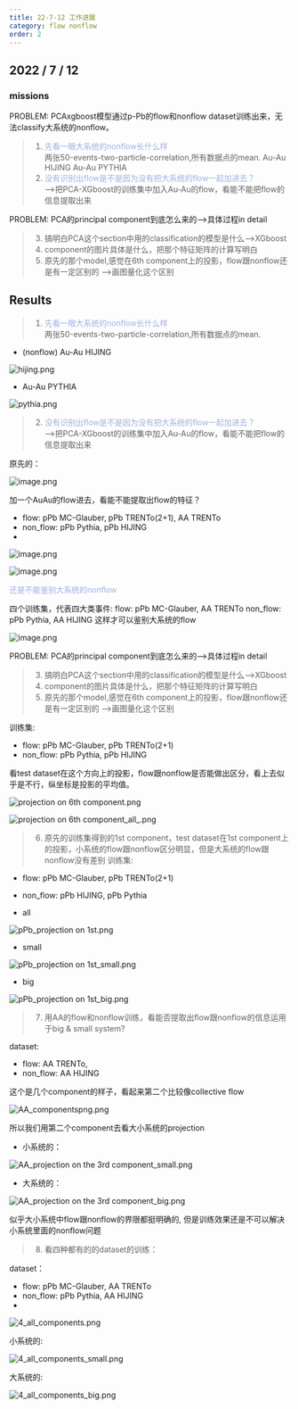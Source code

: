 ```yaml
---
title: 22-7-12 工作进展
category: flow nonflow
order: 2
---
```


## 2022 / 7 / 12
### missions

PROBLEM: PCAxgboost模型通过p-Pb的flow和nonflow dataset训练出来，无法classify大系统的nonflow。
>1. <font color=NavyBlue>先看一眼大系统的nonflow长什么样</font><br>两张50-events-two-particle-correlation,所有数据点的mean.
    Au-Au HIJING
    Au-Au PYTHIA
>2. <font color=NavyBlue>没有识别出flow是不是因为没有把大系统的flow一起加进去？</font><br>-->把PCA-XGboost的训练集中加入Au-Au的flow，看能不能把flow的信息提取出来

PROBLEM: PCA的principal component到底怎么来的-->具体过程in detail
>3. 搞明白PCA这个section中用的classification的模型是什么-->XGboost
>4. component的图片具体是什么，把那个特征矩阵的计算写明白
>5. 原先的那个model,感觉在6th component上的投影，flow跟nonflow还是有一定区别的
    -->画图量化这个区别

## Results

>1. <font color=NavyBlue>先看一眼大系统的nonflow长什么样</font><br>两张50-events-two-particle-correlation,所有数据点的mean.

* (nonflow) Au-Au HIJING

![hijing.png](https://s2.loli.net/2022/07/12/gdp4hAlmbETa5v3.png)

* Au-Au PYTHIA

![pythia.png](https://s2.loli.net/2022/07/12/4YqdfQamx7Gr3Cg.png)


>2. <font color=NavyBlue>没有识别出flow是不是因为没有把大系统的flow一起加进去？</font><br>-->把PCA-XGboost的训练集中加入Au-Au的flow，看能不能把flow的信息提取出来

原先的：

![image.png](https://s2.loli.net/2022/07/13/zyoq7BWiRFbpJAa.png)

加一个AuAu的flow进去，看能不能提取出flow的特征？
* flow: pPb MC-Glauber, pPb TRENTo(2+1), AA TRENTo
* non_flow: pPb Pythia, pPb HIJING
*
![image.png](https://s2.loli.net/2022/07/13/TXM2ZzSxheyKbG9.png)

![image.png](https://s2.loli.net/2022/07/13/Iax7i4HMuZFrG3P.png)

<font color=NavyBlue>还是不能鉴别大系统的nonflow</font>

四个训练集，代表四大类事件:
flow: pPb MC-Glauber, AA TRENTo
non_flow: pPb Pythia, AA HIJING
这样才可以鉴别大系统的flow

![image.png](https://s2.loli.net/2022/07/13/JmQeUg3TbkR5HOZ.png)

PROBLEM: PCA的principal component到底怎么来的-->具体过程in detail
>3. 搞明白PCA这个section中用的classification的模型是什么-->XGboost
>4. component的图片具体是什么，把那个特征矩阵的计算写明白
>5. 原先的那个model,感觉在6th component上的投影，flow跟nonflow还是有一定区别的
    -->画图量化这个区别

训练集:
* flow: pPb MC-Glauber, pPb TRENTo(2+1)
* non_flow: pPb Pythia, pPb HIJING

看test dataset在这个方向上的投影，flow跟nonflow是否能做出区分，看上去似乎是不行，纵坐标是投影的平均值。

![projection on 6th component.png](https://s2.loli.net/2022/07/12/tnzo9jqcw1ZOk5K.png)

![projection on 6th component_all_.png](https://s2.loli.net/2022/07/13/kCV71tEvxNP2MKO.png)

>6. 原先的训练集得到的1st component，test dataset在1st component上的投影，小系统的flow跟nonflow区分明显，但是大系统的flow跟nonflow没有差别
训练集:
* flow: pPb MC-Glauber, pPb TRENTo(2+1)
* non_flow: pPb HIJING,  pPb Pythia

* all

![pPb_projection on 1st.png](https://s2.loli.net/2022/07/13/htN1naXYb8DjRKE.png)

* small

![pPb_projection on 1st_small.png](https://s2.loli.net/2022/07/13/fwkcW5uxya6S4AY.png)

* big

![pPb_projection on 1st_big.png](https://s2.loli.net/2022/07/13/Mzm5qeRgNiUVoB4.png)

>7. 用AA的flow和nonflow训练，看能否提取出flow跟nonflow的信息运用于big & small system?

dataset:
* flow: AA TRENTo,
* non_flow: AA HIJING

这个是几个component的样子，看起来第二个比较像collective flow

![AA_componentspng.png](https://s2.loli.net/2022/07/13/nzafUReVjxOZEqK.png)

所以我们用第二个component去看大小系统的projection

* 小系统的：

![AA_projection on the 3rd component_small.png](https://s2.loli.net/2022/07/13/4wV5oStYIMHB9RF.png)

* 大系统的：

![AA_projection on the 3rd component_big.png](https://s2.loli.net/2022/07/13/PSCx2iQ8YdyFH1p.png)

似乎大小系统中flow跟nonflow的界限都挺明确的, 但是训练效果还是不可以解决小系统里面的nonflow问题

>8. 看四种都有的的dataset的训练：

dataset：
* flow: pPb MC-Glauber, AA TRENTo
* non_flow: pPb Pythia, AA HIJING
*
![4_all_components.png](https://s2.loli.net/2022/07/13/2gvjibZIh9GdEX5.png)

小系统的:

![4_all_components_small.png](https://s2.loli.net/2022/07/13/NGw89QtVOv2CMA5.png)

大系统的:

![4_all_components_big.png](https://s2.loli.net/2022/07/13/psDM5ASLvluBHdK.png)